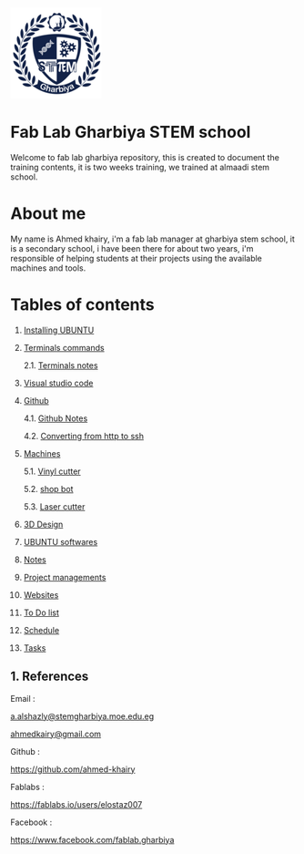 
![logo](/images/logo.png)

# Fab Lab Gharbiya STEM school

Welcome to fab lab gharbiya repository, this is created to document the training contents, it is two weeks training, we trained at almaadi stem school.

# About me

My name is Ahmed khairy, i'm a fab lab manager at gharbiya stem school, it is a secondary school, i have been there for about two years, i'm responsible of helping students at their projects using the available machines and tools.

# Tables of contents

1. [Installing UBUNTU](/md-files/installing-ubuntu.md)
2. [Terminals commands](/md-files/terminals-commands.md)

    2.1. [Terminals notes](/md-files/notes-about-terminal.md)
3. [Visual studio code](/md-files/visual-studio-code.md)
4. [Github](/md-files/github.md)
    
    4.1. [Github Notes](/md-files/dealing-with-github.md)
    
    4.2. [Converting from http to ssh](/md-files/http-ssh.md)
    
5. [Machines](/md-files/machines.md)

    5.1. [Vinyl cutter](/md-files/vinyl.md)

    5.2. [shop bot](/md-files/shopbot.md)

    5.3. [Laser cutter](md-files/laser.md)

6. [3D Design](/md-files/3d-design.md)
7. [UBUNTU softwares](/md-files/softwares.md)
7. [Notes](/md-files/notes.md)
8. [Project managements](/md-files/project-management.md)
9. [Websites](/md-files/websites.md)
10. [To Do list](/md-files/todolist.md)
10. [Schedule](/md-files/schedule.md)
11. [Tasks](/md-files/tasks.md)

##  1. <a name='References'></a>References

Email : 

a.alshazly@stemgharbiya.moe.edu.eg

ahmedkairy@gmail.com

Github :

https://github.com/ahmed-khairy

Fablabs :

https://fablabs.io/users/elostaz007

Facebook :

https://www.facebook.com/fablab.gharbiya
